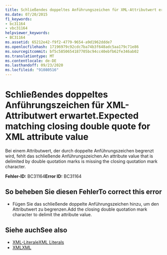 ```yaml
---
title: Schließendes doppeltes Anführungszeichen für XML-Attributwert erwartet.
ms.date: 07/20/2015
f1_keywords:
- bc31164
- vbc31164
helpviewer_keywords:
- BC31164
ms.assetid: 65212e42-f9f2-4779-9654-a9d1962ddde7
ms.openlocfilehash: 17196979c92cdc7ba74b3f648adc5aa179c71e86
ms.sourcegitcommit: bf5c5850654187705bc94cc40ebfb62fe346ab02
ms.translationtype: MT
ms.contentlocale: de-DE
ms.lasthandoff: 09/23/2020
ms.locfileid: "91080516"
---
```

# <a name="expected-matching-closing-double-quote-for-xml-attribute-value"></a><span data-ttu-id="41060-102">Schließendes doppeltes Anführungszeichen für XML-Attributwert erwartet.</span><span class="sxs-lookup"><span data-stu-id="41060-102">Expected matching closing double quote for XML attribute value</span></span>

<span data-ttu-id="41060-103">Bei einem Attributwert, der durch doppelte Anführungszeichen begrenzt wird, fehlt das schließende Anführungszeichen.</span><span class="sxs-lookup"><span data-stu-id="41060-103">An attribute value that is delimited by double quotation marks is missing the closing quotation mark character.</span></span>  
  
 <span data-ttu-id="41060-104">**Fehler-ID:** BC31164</span><span class="sxs-lookup"><span data-stu-id="41060-104">**Error ID:** BC31164</span></span>  
  
## <a name="to-correct-this-error"></a><span data-ttu-id="41060-105">So beheben Sie diesen Fehler</span><span class="sxs-lookup"><span data-stu-id="41060-105">To correct this error</span></span>  
  
- <span data-ttu-id="41060-106">Fügen Sie das schließende doppelte Anführungszeichen hinzu, um den Attributwert zu begrenzen.</span><span class="sxs-lookup"><span data-stu-id="41060-106">Add the closing double quotation mark character to delimit the attribute value.</span></span>  
  
## <a name="see-also"></a><span data-ttu-id="41060-107">Siehe auch</span><span class="sxs-lookup"><span data-stu-id="41060-107">See also</span></span>

- [<span data-ttu-id="41060-108">XML-Literale</span><span class="sxs-lookup"><span data-stu-id="41060-108">XML Literals</span></span>](../language-reference/xml-literals/index.md)
- [<span data-ttu-id="41060-109">XML</span><span class="sxs-lookup"><span data-stu-id="41060-109">XML</span></span>](../programming-guide/language-features/xml/index.md)
